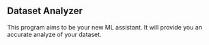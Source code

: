 ## Dataset Analyzer

This program aims to be your new ML assistant. It will provide you an accurate analyze of your dataset.